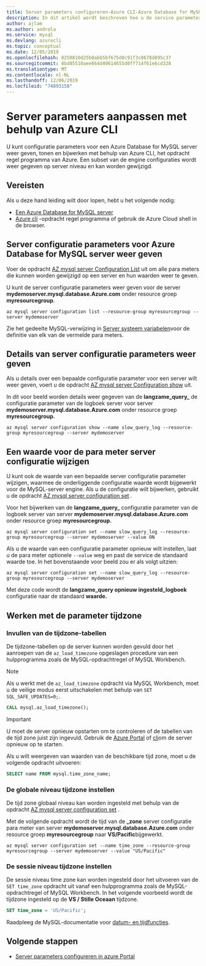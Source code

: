 ```yaml
---
title: Server parameters configureren-Azure CLI-Azure Database for MySQL
description: In dit artikel wordt beschreven hoe u de service parameters in Azure Database for MySQL kunt configureren met behulp van het Azure CLI-opdracht regel programma.
author: ajlam
ms.author: andrela
ms.service: mysql
ms.devlang: azurecli
ms.topic: conceptual
ms.date: 12/05/2019
ms.openlocfilehash: 0250810d25b0abb5bf675d8c91f3c0678d895c37
ms.sourcegitcommit: 8bd85510aee664d40614655d0ff714f61e6cd328
ms.translationtype: MT
ms.contentlocale: nl-NL
ms.lasthandoff: 12/06/2019
ms.locfileid: "74893158"
---
```

# <a name="customize-server-parameters-by-using-azure-cli"></a>Server parameters aanpassen met behulp van Azure CLI
U kunt configuratie parameters voor een Azure Database for MySQL server weer geven, tonen en bijwerken met behulp van Azure CLI, het opdracht regel programma van Azure. Een subset van de engine configuraties wordt weer gegeven op server niveau en kan worden gewijzigd. 

## <a name="prerequisites"></a>Vereisten
Als u deze hand leiding wilt door lopen, hebt u het volgende nodig:
- [Een Azure Database for MySQL server](quickstart-create-mysql-server-database-using-azure-cli.md)
- [Azure cli](/cli/azure/install-azure-cli) -opdracht regel programma of gebruik de Azure Cloud shell in de browser.

## <a name="list-server-configuration-parameters-for-azure-database-for-mysql-server"></a>Server configuratie parameters voor Azure Database for MySQL server weer geven
Voer de opdracht [AZ mysql server Configuration List](/cli/azure/mysql/server/configuration#az-mysql-server-configuration-list) uit om alle para meters die kunnen worden gewijzigd op een server en hun waarden weer te geven.

U kunt de server configuratie parameters weer geven voor de server **mydemoserver.mysql.database.Azure.com** onder resource groep **myresourcegroup**.
```azurecli-interactive
az mysql server configuration list --resource-group myresourcegroup --server mydemoserver
```
Zie het gedeelte MySQL-verwijzing in [Server systeem variabelen](https://dev.mysql.com/doc/refman/5.7/en/server-system-variables.html)voor de definitie van elk van de vermelde para meters.

## <a name="show-server-configuration-parameter-details"></a>Details van server configuratie parameters weer geven
Als u details over een bepaalde configuratie parameter voor een server wilt weer geven, voert u de opdracht [AZ mysql server Configuration show](/cli/azure/mysql/server/configuration#az-mysql-server-configuration-show) uit.

In dit voor beeld worden details weer gegeven van de **langzame\_query\_** de configuratie parameter van de logboek server voor server **mydemoserver.mysql.database.Azure.com** onder resource groep **myresourcegroup.**
```azurecli-interactive
az mysql server configuration show --name slow_query_log --resource-group myresourcegroup --server mydemoserver
```
## <a name="modify-a-server-configuration-parameter-value"></a>Een waarde voor de para meter server configuratie wijzigen
U kunt ook de waarde van een bepaalde server configuratie parameter wijzigen, waarmee de onderliggende configuratie waarde wordt bijgewerkt voor de MySQL-server engine. Als u de configuratie wilt bijwerken, gebruikt u de opdracht [AZ mysql server configuration set](/cli/azure/mysql/server/configuration#az-mysql-server-configuration-set) . 

Voor het bijwerken van de **langzame\_query\_** configuratie parameter van de logboek server van server **mydemoserver.mysql.database.Azure.com** onder resource groep **myresourcegroup.**
```azurecli-interactive
az mysql server configuration set --name slow_query_log --resource-group myresourcegroup --server mydemoserver --value ON
```
Als u de waarde van een configuratie parameter opnieuw wilt instellen, laat u de para meter optionele `--value` weg en past de service de standaard waarde toe. In het bovenstaande voor beeld zou er als volgt uitzien:
```azurecli-interactive
az mysql server configuration set --name slow_query_log --resource-group myresourcegroup --server mydemoserver
```
Met deze code wordt de **langzame\_query opnieuw ingesteld\_logboek** configuratie naar de standaard **waarde.** 

## <a name="working-with-the-time-zone-parameter"></a>Werken met de parameter tijdzone

### <a name="populating-the-time-zone-tables"></a>Invullen van de tijdzone-tabellen

De tijdzone-tabellen op de server kunnen worden gevuld door het aanroepen van de `az_load_timezone` opgeslagen procedure van een hulpprogramma zoals de MySQL-opdrachtregel of MySQL Workbench.

> [!NOTE]
> Als u werkt met de `az_load_timezone` opdracht via MySQL Workbench, moet u de veilige modus eerst uitschakelen met behulp van `SET SQL_SAFE_UPDATES=0;`.

```sql
CALL mysql.az_load_timezone();
```

> [!IMPORTANT]
> U moet de server opnieuw opstarten om te controleren of de tabellen van de tijd zone juist zijn ingevuld. Gebruik de [Azure Portal](howto-restart-server-portal.md) of [cli](howto-restart-server-cli.md)om de server opnieuw op te starten.

Als u wilt weergeven van waarden van de beschikbare tijd zone, moet u de volgende opdracht uitvoeren:

```sql
SELECT name FROM mysql.time_zone_name;
```

### <a name="setting-the-global-level-time-zone"></a>De globale niveau tijdzone instellen

De tijd zone globaal niveau kan worden ingesteld met behulp van de opdracht [AZ mysql server configuration set](/cli/azure/mysql/server/configuration#az-mysql-server-configuration-set) .

Met de volgende opdracht wordt de tijd van de **\_zone** server configuratie para meter van server **mydemoserver.mysql.database.Azure.com** onder resource groep **myresourcegroup** naar **VS/Pacific**bijgewerkt.

```azurecli-interactive
az mysql server configuration set --name time_zone --resource-group myresourcegroup --server mydemoserver --value "US/Pacific"
```

### <a name="setting-the-session-level-time-zone"></a>De sessie niveau tijdzone instellen

De sessie niveau time zone kan worden ingesteld door het uitvoeren van de `SET time_zone` opdracht uit vanaf een hulpprogramma zoals de MySQL-opdrachtregel of MySQL Workbench. In het volgende voorbeeld wordt de tijdzone ingesteld op de **VS / Stille Oceaan** tijdzone.  

```sql
SET time_zone = 'US/Pacific';
```

Raadpleeg de MySQL-documentatie voor [datum- en tijdfuncties](https://dev.mysql.com/doc/refman/5.7/en/date-and-time-functions.html#function_convert-tz).


## <a name="next-steps"></a>Volgende stappen

- [Server parameters configureren in azure Portal](howto-server-parameters.md)